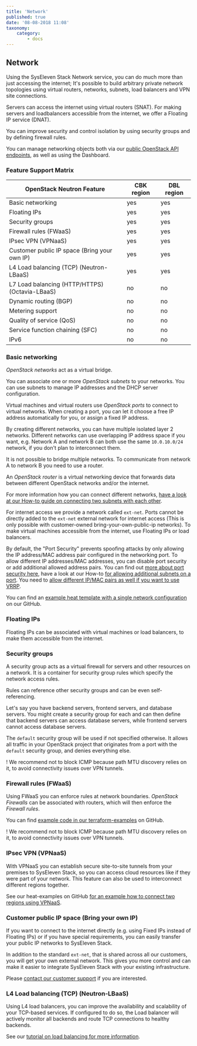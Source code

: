 ```yaml
---
title: 'Network'
published: true
date: '08-08-2018 11:08'
taxonomy:
    category:
        - docs
---
```


## Network

Using the SysEleven Stack Network service, you can do much more than just accessing the internet; It's possible to build arbitrary private network topologies using virtual routers, networks, subnets, load balancers and VPN site connections.

Servers can access the internet using virtual routers (SNAT). For making servers and loadbalancers accessible from the internet, we offer a Floating IP service (DNAT).

You can improve security and control isolation by using security groups and by defining firewall rules.

You can manage networking objects both via our [public OpenStack API endpoints](../../02.Tutorials/02.api-access/docs.en.md), as well as using the Dashboard.

### Feature Support Matrix

| OpenStack Neutron Feature               |   CBK region   |   DBL region
| ----------------------------------------|----------------|-------------
| Basic networking                        | yes | yes
| Floating IPs                            | yes | yes
| Security groups                         | yes | yes
| Firewall rules (FWaaS)                  | yes | yes
| IPsec VPN (VPNaaS)                      | yes | yes
| Customer public IP space (Bring your own IP) | yes | yes
| L4 Load balancing (TCP) (Neutron-LBaaS) | yes | yes
| L7 Load balancing (HTTP/HTTPS) (Octavia-LBaaS) | no | no
| Dynamic routing (BGP)                   | no | no
| Metering support                        | no | no
| Quality of service (QoS)                | no | no
| Service function chaining (SFC)         | no | no
| IPv6                                    | no | no

### Basic networking

*OpenStack networks* act as a virtual bridge.

You can associate one or more *OpenStack subnets* to your networks. You can use subnets to manage IP addresses and the DHCP server configuration.

Virtual machines and virtual routers use *OpenStack ports* to connect to virtual networks. When creating a port, you can let it choose a free IP address automatically for you, or assign a fixed IP address.

By creating different networks, you can have multiple isolated layer 2 networks. Different networks can use overlapping IP address space if you want, e.g. Network A and network B can both use the same `10.0.10.0/24` network, if you don't plan to interconnect them.

It is not possible to bridge multiple networks. To communicate from network A to network B you need to use a router.

An *OpenStack router* is a virtual networking device that forwards data between different OpenStack networks and/or the internet.

For more information how you can connect different networks, [have a look at our How-to guide on connecting two subnets with each other](../../03.Howtos/03.connect-two-subnets-with-each-other/docs.en.md).

For internet access we provide a network called `ext-net`. Ports cannot be directly added to the `ext-net` external network for internet access (This is only possible with customer-owned bring-your-own-public-ip networks). To make virtual machines accessible from the internet, use Floating IPs or load balancers.

By default, the "Port Security" prevents spoofing attacks by only allowing the IP address/MAC address pair configured in the networking port. To allow different IP addresses/MAC addresses, you can disable port security or add additional allowed address pairs. You can find out [more about port security here](01.port-security/docs.en.md), have a look at our How-to [for allowing additional subnets on a port](../../03.Howtos/06.allowing-an-additional-subnet-to-talk-to-or-via-a-port/docs.en.md). You need to [allow different IP/MAC pairs as well if you want to use VRRP](../../03.Howtos/09.l3-high-availability/docs.en.md).

You can find an [example heat template with a single network configuration](https://github.com/syseleven/heat-examples/blob/master/networks/1.single-network.yaml) on our GitHub.

### Floating IPs

Floating IPs can be associated with virtual machines or load balancers, to make them accessible from the internet.

### Security groups

A security group acts as a virtual firewall for servers and other resources on a network. It is a container for security group rules which specify the network access rules.

Rules can reference other security groups and can be even self-referencing.

Let's say you have backend servers, frontend servers, and database servers. You might create a security group for each and can then define that backend servers can access database servers, while frontend servers cannot access database servers.

The `default` security group will be used if not specified otherwise. It allows all traffic in your OpenStack project that originates from a port with the `default` security group, and denies everything else.

! We recommend not to block ICMP because path MTU discovery relies on it, to avoid connectivity issues over VPN tunnels.

### Firewall rules (FWaaS)

Using FWaaS you can enforce rules at network boundaries. *OpenStack Firewalls*  can be associated with routers, which will then enforce the *Firewall rules*.

You can find [example code in our terraform-examples](https://github.com/syseleven/terraform-examples/tree/master/FWaaS) on GitHub.

! We recommend not to block ICMP because path MTU discovery relies on it, to avoid connectivity issues over VPN tunnels.

### IPsec VPN (VPNaaS)

With VPNaaS you can establish secure site-to-site tunnels from your premises to SysEleven Stack, so you can access cloud resources like if they were part of your network. This feature can also be used to interconnect different regions together.

See our heat-examples on GitHub [for an example how to connect two regions using VPNaaS](https://github.com/syseleven/heat-examples/tree/master/vpn-site2site).

### Customer public IP space (Bring your own IP)

If you want to connect to the internet directly (e.g. using Fixed IPs instead of Floating IPs) or if you have special requirements, you can easily transfer your public IP networks to SysEleven Stack.

In addition to the standard `ext-net`, that is shared across all our customers, you will get your own external network. This gives you more control and can make it easier to integrate SysEleven Stack with your existing infrastructure.

Please [contact our customer support](../../06.Support/default.en.md) if you are interested.

### L4 Load balancing (TCP) (Neutron-LBaaS)

Using L4 load balancers, you can improve the availability and scalability of your TCP-based services. If configured to do so, the Load balancer will actively monitor all backends and route TCP connections to healthy backends.

See our [tutorial on load balancing for more information](../../02.Tutorials/05.lbaas/docs.en.md).